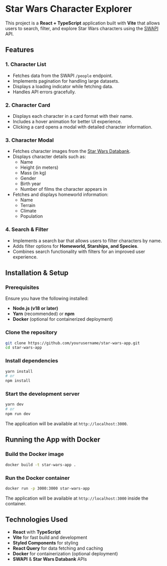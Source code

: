 # Star Wars Character Explorer

This project is a **React + TypeScript** application built with **Vite** that allows users to search, filter, and explore Star Wars characters using the [SWAPI](https://swapi.dev/) API.

## Features

### 1. Character List

- Fetches data from the SWAPI `/people` endpoint.
- Implements pagination for handling large datasets.
- Displays a loading indicator while fetching data.
- Handles API errors gracefully.

### 2. Character Card

- Displays each character in a card format with their name.
- Includes a hover animation for better UI experience.
- Clicking a card opens a modal with detailed character information.

### 3. Character Modal

- Fetches character images from the [Star Wars Databank](https://starwars-databank.vercel.app/character/single#filter-by-name).
- Displays character details such as:
  - Name
  - Height (in meters)
  - Mass (in kg)
  - Gender
  - Birth year
  - Number of films the character appears in
- Fetches and displays homeworld information:
  - Name
  - Terrain
  - Climate
  - Population

### 4. Search & Filter

- Implements a search bar that allows users to filter characters by name.
- Adds filter options for **Homeworld, Starships, and Species**.
- Combines search functionality with filters for an improved user experience.

## Installation & Setup

### Prerequisites

Ensure you have the following installed:

- **Node.js (v18 or later)**
- **Yarn** (recommended) or **npm**
- **Docker** (optional for containerized deployment)

### Clone the repository

```sh
git clone https://github.com/yourusername/star-wars-app.git
cd star-wars-app
```

### Install dependencies

```sh
yarn install
# or
npm install
```

### Start the development server

```sh
yarn dev
# or
npm run dev
```

The application will be available at `http://localhost:3000`.

## Running the App with Docker

### Build the Docker image

```sh
docker build -t star-wars-app .
```

### Run the Docker container

```sh
docker run -p 3000:3000 star-wars-app
```

The application will be available at `http://localhost:3000` inside the container.

## Technologies Used

- **React** with **TypeScript**
- **Vite** for fast build and development
- **Styled Components** for styling
- **React Query** for data fetching and caching
- **Docker** for containerization (optional deployment)
- **SWAPI** & **Star Wars Databank** APIs
